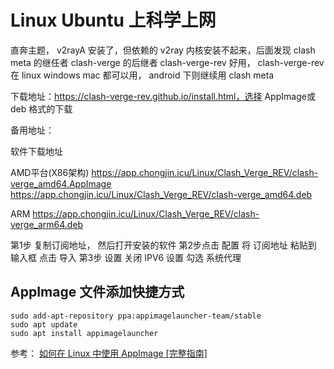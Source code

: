 # Linux Ubuntu 上科学上网

直奔主题， v2rayA 安装了，但依赖的 v2ray 内核安装不起来，后面发现 clash meta 的继任者 clash-verge 的后继者 clash-verge-rev 好用，
clash-verge-rev 在 linux windows mac 都可以用， android 下则继续用 clash meta

下载地址：https://clash-verge-rev.github.io/install.html，选择 AppImage或 deb 格式的下载

备用地址：

软件下载地址

AMD平台(X86架构) 
https://app.chongjin.icu/Linux/Clash_Verge_REV/clash-verge_amd64.AppImage 
https://app.chongjin.icu/Linux/Clash_Verge_REV/clash-verge_amd64.deb

ARM 
https://app.chongjin.icu/Linux/Clash_Verge_REV/clash-verge_arm64.deb



第1步 复制订阅地址， 然后打开安装的软件
第2步点击 配置 将 订阅地址 粘贴到 输入框 点击 导入
第3步 设置 关闭 IPV6 设置 勾选 系统代理

## AppImage 文件添加快捷方式

```
sudo add-apt-repository ppa:appimagelauncher-team/stable
sudo apt update
sudo apt install appimagelauncher
```

参考：
[如何在 Linux 中使用 AppImage [完整指南]](https://cn.linux-console.net/?p=19002)
